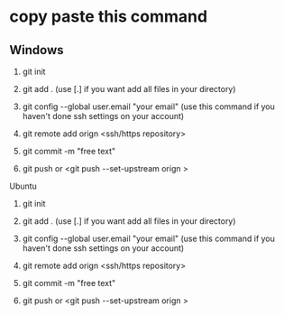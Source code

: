 # copy paste this command

##  Windows

1. git init

2. git add . (use [.] if you want add all files in your directory)

3. git config --global user.email "your email" (use this command if you haven't done ssh settings on your account)

4. git remote add orign <ssh/https repository>

5. git commit -m "free text"

6. git push or <git push --set-upstream orign <branch>>

Ubuntu

1. git init

2. git add . (use [.] if you want add all files in your directory)

3. git config --global user.email "your email" (use this command if you haven't done ssh settings on your account)

4. git remote add orign <ssh/https repository>

5. git commit -m "free text"

6. git push or <git push --set-upstream orign <branch>> 

